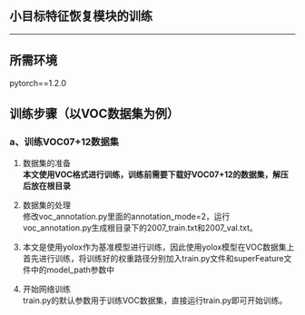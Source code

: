 ## 小目标特征恢复模块的训练
---

## 所需环境
pytorch==1.2.0

 
## 训练步骤（以VOC数据集为例）
### a、训练VOC07+12数据集
1. 数据集的准备   
**本文使用VOC格式进行训练，训练前需要下载好VOC07+12的数据集，解压后放在根目录**  

2. 数据集的处理   
修改voc_annotation.py里面的annotation_mode=2，运行voc_annotation.py生成根目录下的2007_train.txt和2007_val.txt。   

3. 本文是使用yolox作为基准模型进行训练，因此使用yolox模型在VOC数据集上首先进行训练，将训练好的权重路径分别加入train.py文件和superFeature文件中的model_path参数中

4. 开始网络训练   
train.py的默认参数用于训练VOC数据集，直接运行train.py即可开始训练。   



